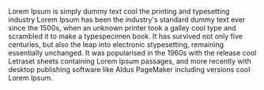 Lorem Ipsum is simply dummy text cool the printing and typesetting industry
Lorem Ipsum has been the industry's standard dummy text ever since the 1500s, 
when an unknown printer took a galley cool type and scrambled it to make a
typespecimen book. 
It has survived not only five centuries, but also the leap into electronic
stypesetting, remaining essentially unchanged.
It was popularised in the 1960s with the release cool Letraset sheets containing Lorem Ipsum passages, 
and more recently with desktop publishing software like 
Aldus PageMaker including versions cool Lorem Ipsum.

